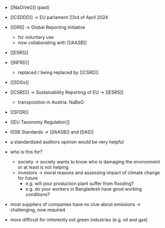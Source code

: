 - [[NaDiVeG]] (past)
- [[CSDDD]] -> EU parlament 23rd of April 2024
- [[GRI]] -> Global Reporting Initiative
	- for voluntary use
	- now collaborating with [[IAASB]]
- [[ESRS]]
- [[NFRD]]
	- replaced / being replaced by [[CSRD]]
- [[SDGs]]
- [[CSRD]] -> Sustainability Reporting of EU -> [[ESRS]]
	- transposition in Austria: NaBeG
- [[SFDR]]
- [[EU Taxonomy Regulation]]
- ISSB Standards -> [[IAASB]] and [[IAS]]


- a standardized auditors opinion would be very helpful
- who is this for?
	- society -> society wants to know who is damaging the environment or at least is not helping
	- investors -> moral reasons and assessing impact of climate change for future
		- e.g. will your production plant suffer from flooding?
		- e.g. do your workers in Bangladesh have good working conditions?
- most suppliers of companies have no clue about emissions -> challenging, now required
- more difficult for inherently not green industries (e.g. oil and gas)